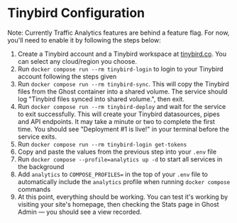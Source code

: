 # Tinybird Configuration

Note: Currently Traffic Analytics features are behind a feature flag. For now, you'll need to enable it by following the steps below:

1. Create a Tinybird account and a Tinybird workspace at [tinybird.co](https://auth.tinybird.co/login). You can select any cloud/region you choose.
1. Run `docker compose run --rm tinybird-login` to login to your Tinybird account following the steps given
1. Run `docker compose run --rm tinybird-sync`. This will copy the Tinybird files from the Ghost container into a shared volume. The service should log "Tinybird files synced into shared volume.", then exit.
1. Run `docker compose run --rm tinybird-deploy` and wait for the service to exit successfully. This will create your Tinybird datasources, pipes and API endpoints. It may take a minute or two to complete the first time. You should see "Deployment #1 is live!" in your terminal before the service exits.
1. Run `docker compose run --rm tinybird-login get-tokens`
1. Copy and paste the values from the previous step into your `.env` file
1. Run `docker compose --profile=analytics up -d` to start all services in the background
1. Add `analytics` to `COMPOSE_PROFILES=` in the top of your `.env` file to automatically include the `analytics` profile when running `docker compose` commands
1. At this point, everything should be working. You can test it's working by visiting your site's homepage, then checking the Stats page in Ghost Admin — you should see a view recorded.
